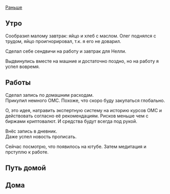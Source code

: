 [Раньше](2019.12.04.md)  
## Утро
Сообразил малому завтрак: яйцо и хлеб с маслом. Олег поднялся с трудом, яйцо проигнорировал, т.к. я его не доварил.

Сделал себе сендвичи на работу и завтрак для Нелли.

Выдвинулись вместе на машние и достаточно поздно, но на работу я успел вовремя.
## Работы
Сделал запись по домашним расходам.  
Прикупил немного ОМС. Похоже, что скоро буду закупаться глобально.

О, это идея, натравить экспертную систему на историю курсов ОМС и действовать согласно её рекомендациям. Рисков меньше чем с биржами криптовалют. И средства будут всегда под рукой.

Внёс запись в дневник.  
Даже успел новость прописать.

Сейчас посмотрю, что появилось на ютубе. Затем медитация и прступлю к работе.
## Путь домой
## Дома